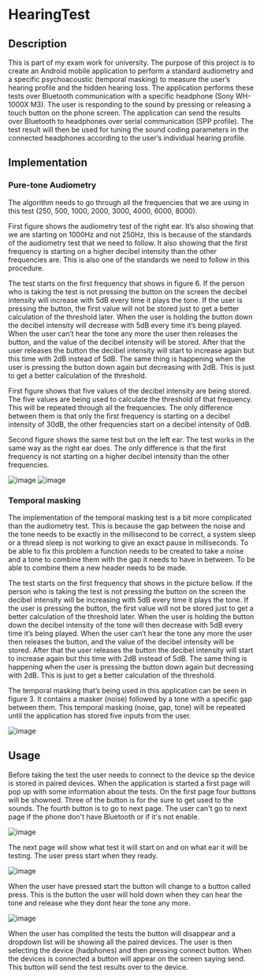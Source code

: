 # HearingTest
## Description
This is part of my exam work for university. The purpose of this project is to create an Android mobile application to perform a standard audiometry and a specific psychoacoustic (temporal masking) to measure the user’s hearing profile and the hidden hearing loss. The application performs these tests over Bluetooth communication with a specific headphone (Sony WH-1000X M3). The user is responding to the sound by pressing or releasing a touch button on the phone screen. The application can send the results over Bluetooth to headphones over serial communication (SPP profile). The test result will then be used for tuning the sound coding parameters in the connected headphones according to the user’s individual hearing profile. 

## Implementation
### Pure-tone Audiometry
The algorithm needs to go through all the frequencies that we are using in this test (250, 500, 1000, 2000, 3000, 4000, 6000, 8000).

First figure shows the audiometry test of the right ear. It’s also showing that we are starting on 1000Hz and not 250Hz, this is because of the standards of the audiometry test that we need to follow. It also showing that the first frequency is starting on a higher decibel intensity than the other frequencies are. This is also one of the standards we need to follow in this procedure. 

The test starts on the first frequency that shows in figure 6. If the person who is taking the test is not pressing the button on the screen the decibel intensity will increase with 5dB every time it plays the tone.  If the user is pressing the button, the first value will not be stored just to get a better calculation of the threshold later. When the user is holding the button down the decibel intensity will decrease with 5dB every time it’s being played. When the user can’t hear the tone any more the user then releases the button, and the value of the decibel intensity will be stored. After that the user releases the button the decibel intensity will start to increase again but this time with 2dB instead of 5dB. The same thing is happening when the user is pressing the button down again but decreasing with 2dB. This is just to get a better calculation of the threshold.

First figure shows that five values of the decibel intensity are being stored. The five values are being used to calculate the threshold of that frequency. This will be repeated through all the frequencies. The only difference between them is that only the first frequency is starting on a decibel intensity of 30dB, the other frequencies start on a decibel intensity of 0dB.

Second figure shows the same test but on the left ear. The test works in the same way as the right ear does. The only difference is that the first frequency is not starting on a higher decibel intensity than the other frequencies.

![image](https://user-images.githubusercontent.com/78423305/172205939-70029608-07ce-47fc-afef-26741173076c.png)
![image](https://user-images.githubusercontent.com/78423305/172206000-b5665f54-29ee-4041-8451-ca95c8523bb0.png)

### Temporal masking
The implementation of the temporal masking test is a bit more complicated than the audiometry test. This is because the gap between the noise and the tone needs to be exactly in the millisecond to be correct, a system sleep or a thread sleep is not working to give an exact pause in milliseconds. To be able to fix this problem a function needs to be created to take a noise and a tone to combine them with the gap it needs to have in between. To be able to combine them a new header needs to be made. 

The test starts on the first frequency that shows in the picture bellow. If the person who is taking the test is not pressing the button on the screen the decibel intensity will be increasing with 5dB every time it plays the tone.  If the user is pressing the button, the first value will not be stored just to get a better calculation of the threshold later. When the user is holding the button down the decibel intensity of the tone will then decrease with 5dB every time it’s being played. When the user can’t hear the tone any more the user then releases the button, and the value of the decibel intensity will be stored. After that the user releases the button the decibel intensity will start to increase again but this time with 2dB instead of 5dB. The same thing is happening when the user is pressing the button down again but decreasing with 2dB. This is just to get a better calculation of the threshold.

The temporal masking that’s being used in this application can be seen in figure 3. It contains a masker (noise) followed by a tone with a specific gap between them. This temporal masking (noise, gap, tone) will be repeated until the application has stored five inputs from the user.

![image](https://user-images.githubusercontent.com/78423305/172206358-45c9acc4-e0b4-43fa-b8e2-8c5767c65681.png)

## Usage
Before taking the test the user needs to connect to the device sp the device is stored in paired devices. When the application is started a first page will pop up with some information about the tests. On the first page four buttons will be showned. Three of the button is for the sure to get used to the sounds. The fourth button is to go to next page. The user can't go to next page if the phone don't have Bluetooth or if it's not enable.

![image](https://user-images.githubusercontent.com/78423305/172207324-61939328-00e9-49c0-99d9-38772619f6f1.png)

The next page will show what test it will start on and on what ear it will be testing. The user press start when they ready.

![image](https://user-images.githubusercontent.com/78423305/172207604-1f52bc1b-3f9e-4006-beec-96785431f8ed.png)

When the user have pressed start the button will change to a button called press. This is the button the user will hold down when they can hear the tone and release whe they dont hear the tone any more.

![image](https://user-images.githubusercontent.com/78423305/172207866-791a5070-5da2-41f2-9d51-91605cc02f11.png)

When the user has complited the tests the button will disappear and a dropdown list will be showing all the paired devices. The user is then selecting the device (hadphones) and then pressing connect button. When the devices is connected a button will appear on the screen saying send. This button will send the test results over to the device. 


